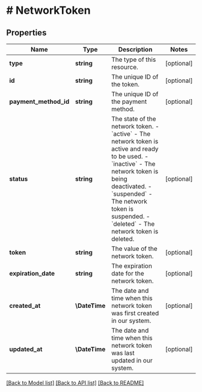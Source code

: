 # # NetworkToken

## Properties

Name | Type | Description | Notes
------------ | ------------- | ------------- | -------------
**type** | **string** | The type of this resource. | [optional]
**id** | **string** | The unique ID of the token. | [optional]
**payment_method_id** | **string** | The unique ID of the payment method. | [optional]
**status** | **string** | The state of the network token.  - &#x60;active&#x60; - The network token is active and ready to be used. - &#x60;inactive&#x60; - The network token is being deactivated. - &#x60;suspended&#x60; - The network token is suspended. - &#x60;deleted&#x60; - The network token is deleted. | [optional]
**token** | **string** | The value of the network token. | [optional]
**expiration_date** | **string** | The expiration date for the network token. | [optional]
**created_at** | **\DateTime** | The date and time when this network token was first created in our system. | [optional]
**updated_at** | **\DateTime** | The date and time when this network token was last updated in our system. | [optional]

[[Back to Model list]](../../README.md#models) [[Back to API list]](../../README.md#endpoints) [[Back to README]](../../README.md)
